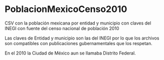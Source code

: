 # PoblacionMexicoCenso2010
CSV con la población mexicana por entidad y municipio con claves del INEGI con fuente del censo nacional de población 2010

Las claves de Entidad y municipio son las del INEGI por lo que los archivos son compatibles con publicaciones gubernamentales que los respetan.

En el 2010 la Ciudad de México aun se llamaba Distrito Federal.
